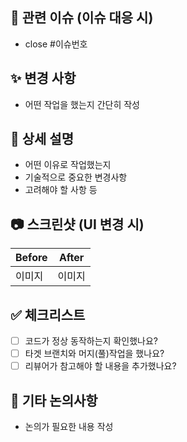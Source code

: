 ## 📌 관련 이슈 (이슈 대응 시)
- close #이슈번호

## ✨ 변경 사항
- 어떤 작업을 했는지 간단히 작성

## 📝 상세 설명
- 어떤 이유로 작업했는지
- 기술적으로 중요한 변경사항
- 고려해야 할 사항 등

## 📷 스크린샷 (UI 변경 시)
| Before | After |
|--------|-------|
| 이미지 | 이미지 |

## ✅ 체크리스트
- [ ] 코드가 정상 동작하는지 확인했나요?
- [ ] 타겟 브랜치와 머지(풀)작업을 했나요?
- [ ] 리뷰어가 참고해야 할 내용을 추가했나요?

## 💬 기타 논의사항
- 논의가 필요한 내용 작성